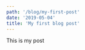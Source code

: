 ```yaml
---
path: '/blog/my-first-post'
date: '2019-05-04'
title: 'My first blog post'
---
```


This is my post
